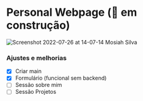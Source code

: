# Personal Webpage (🔧 em construção)

![Screenshot 2022-07-26 at 14-07-14  Mosiah Silva ](https://user-images.githubusercontent.com/100864562/181068068-82645c91-fb76-4d1a-b01d-fed409ee8dec.png)


### Ajustes e melhorias

- [x] Criar main
- [x] Formulário (funcional sem backend)
- [ ] Sessão sobre mim
- [ ] Sessão Projetos
